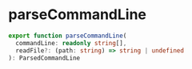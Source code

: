 # parseCommandLine

```typescript
export function parseCommandLine(
  commandLine: readonly string[],
  readFile?: (path: string) => string | undefined
): ParsedCommandLine
```

